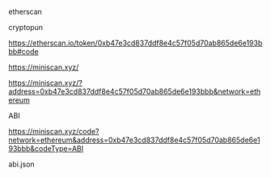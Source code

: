 etherscan


cryptopun

https://etherscan.io/token/0xb47e3cd837ddf8e4c57f05d70ab865de6e193bbb#code

https://miniscan.xyz/

https://miniscan.xyz/?address=0xb47e3cd837ddf8e4c57f05d70ab865de6e193bbb&network=ethereum


ABI

https://miniscan.xyz/code?network=ethereum&address=0xb47e3cd837ddf8e4c57f05d70ab865de6e193bbb&codeType=ABI

abi.json

